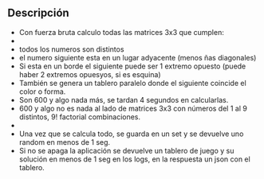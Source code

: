 ## Descripción

- Con fuerza bruta calculo todas las matrices 3x3 que cumplen:
-
- todos los numeros son distintos
- el numero siguiente esta en un lugar adyacente (menos ñas diagonales) 
- Si esta en un borde el siguiente puede ser 1 extremo opuesto (puede haber 2 extremos opuesyos, si es esquina)
- También se genera un tablero paralelo donde el siguiente coincide el color o forma.
- Son 600 y algo nada más, se tardan 4 segundos en calcularlas.
- 600 y algo no es nada al lado de matrices 3x3 con números del 1 al 9 distintos, 9! factorial combinaciones.
-
- Una vez que se calcula todo, se guarda en un set y se devuelve uno random en menos de 1 seg.
- Si no se apaga la aplicación se devuelve un tablero de juego y su solución en menos de 1 seg en los logs, en la respuesta un json con el tablero.
